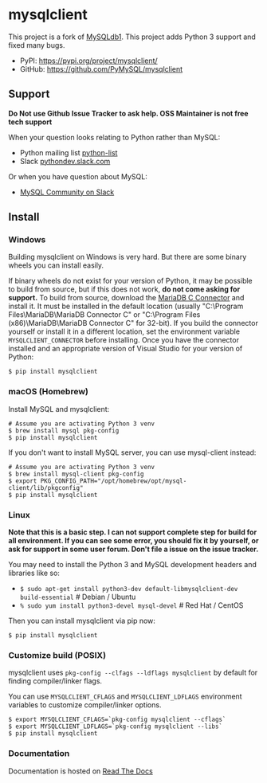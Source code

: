 # mysqlclient

This project is a fork of [MySQLdb1](https://github.com/farcepest/MySQLdb1).
This project adds Python 3 support and fixed many bugs.

* PyPI: https://pypi.org/project/mysqlclient/
* GitHub: https://github.com/PyMySQL/mysqlclient


## Support

**Do Not use Github Issue Tracker to ask help.  OSS Maintainer is not free tech support**

When your question looks relating to Python rather than MySQL:

* Python mailing list [python-list](https://mail.python.org/mailman/listinfo/python-list)
* Slack [pythondev.slack.com](https://pyslackers.com/web/slack)

Or when you have question about MySQL:

* [MySQL Community on Slack](https://lefred.be/mysql-community-on-slack/)


## Install

### Windows

Building mysqlclient on Windows is very hard.
But there are some binary wheels you can install easily.

If binary wheels do not exist for your version of Python, it may be possible to
build from source, but if this does not work, **do not come asking for support.**
To build from source, download the
[MariaDB C Connector](https://mariadb.com/downloads/#connectors) and install
it. It must be installed in the default location
(usually "C:\Program Files\MariaDB\MariaDB Connector C" or
"C:\Program Files (x86)\MariaDB\MariaDB Connector C" for 32-bit). If you
build the connector yourself or install it in a different location, set the
environment variable `MYSQLCLIENT_CONNECTOR` before installing. Once you have
the connector installed and an appropriate version of Visual Studio for your
version of Python:

```
$ pip install mysqlclient
```

### macOS (Homebrew)

Install MySQL and mysqlclient:

```
# Assume you are activating Python 3 venv
$ brew install mysql pkg-config
$ pip install mysqlclient
```

If you don't want to install MySQL server, you can use mysql-client instead:

```
# Assume you are activating Python 3 venv
$ brew install mysql-client pkg-config
$ export PKG_CONFIG_PATH="/opt/homebrew/opt/mysql-client/lib/pkgconfig"
$ pip install mysqlclient
```

### Linux

**Note that this is a basic step.  I can not support complete step for build for all
environment.  If you can see some error, you should fix it by yourself, or ask for
support in some user forum.  Don't file a issue on the issue tracker.**

You may need to install the Python 3 and MySQL development headers and libraries like so:

* `$ sudo apt-get install python3-dev default-libmysqlclient-dev build-essential`  # Debian / Ubuntu
* `% sudo yum install python3-devel mysql-devel`  # Red Hat / CentOS

Then you can install mysqlclient via pip now:

```
$ pip install mysqlclient
```

### Customize build (POSIX)

mysqlclient uses `pkg-config --clfags --ldflags mysqlclient` by default for finding
compiler/linker flags.

You can use `MYSQLCLIENT_CFLAGS` and `MYSQLCLIENT_LDFLAGS` environment
variables to customize compiler/linker options.

```
$ export MYSQLCLIENT_CFLAGS=`pkg-config mysqlclient --cflags`
$ export MYSQLCLIENT_LDFLAGS=`pkg-config mysqlclient --libs`
$ pip install mysqlclient
```

### Documentation

Documentation is hosted on [Read The Docs](https://mysqlclient.readthedocs.io/)
